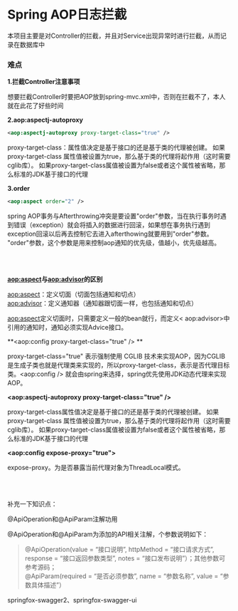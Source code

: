 # Spring AOP日志拦截

本项目主要是对Controller的拦截，并且对Service出现异常时进行拦截，从而记录在数据库中


### 难点
**1.拦截Controller注意事项**

想要拦截Controller时要把AOP放到spring-mvc.xml中，否则在拦截不了，本人就在此花了好些时间

**2.aop:aspectj-autoproxy**

```xml
<aop:aspectj-autoproxy proxy-target-class="true" />
```

proxy-target-class：属性值决定是基于接口的还是基于类的代理被创建。
 如果proxy-target-class 属性值被设置为true，那么基于类的代理将起作用（这时需要cglib库）。
 如果proxy-target-class属值被设置为false或者这个属性被省略，那么标准的JDK基于接口的代理 


**3.order**

```xml
<aop:aspect order="2" />
```

spring AOP事务与Afterthrowing冲突是要设置"order"参数，当在执行事务时遇到错误（exception）就会将插入的数据进行回滚，如果想在事务执行遇到exception回滚以后再去控制它去进入afterthowing就要用到"order"参数。
"order"参数，这个参数是用来控制aop通知的优先级，值越小，优先级越高。

<br>
<br>



**<aop:aspect>与<aop:advisor>的区别**

<aop:aspect>：定义切面（切面包括通知和切点） <br>
<aop:advisor>：定义通知器（通知器跟切面一样，也包括通知和切点） <br>

<aop:aspect>定义切面时，只需要定义一般的bean就行，而定义< aop:advisor>中引用的通知时，通知必须实现Advice接口。


**<aop:config proxy-target-class="true" /> **

proxy-target-class="true" 表示强制使用 CGLIB 技术来实现AOP，因为CGLIB是生成子类也就是代理类来实现的，所以proxy-target-class，表示是否代理目标类。<aop:config /> 就会由spring来选择，spring优先使用JDK动态代理来实现AOP。


**<aop:aspectj-autoproxy proxy-target-class="true" />**

proxy-target-class属性值决定是基于接口的还是基于类的代理被创建。 如果proxy-target-class 属性值被设置为true，那么基于类的代理将起作用（这时需要cglib库）。 如果proxy-target-class属值被设置为false或者这个属性被省略，那么标准的JDK基于接口的代理


**<aop:config expose-proxy="true">**

expose-proxy。为是否暴露当前代理对象为ThreadLocal模式。


<br>
<br>

补充一下知识点：

@ApiOperation和@ApiParam注解功用

@ApiOperation和@ApiParam为添加的API相关注解，个参数说明如下：  <br>
> @ApiOperation(value = “接口说明”, httpMethod = “接口请求方式”, response = “接口返回参数类型”, notes = “接口发布说明”）；其他参数可参考源码； <br>
> @ApiParam(required = “是否必须参数”, name = “参数名称”, value = “参数具体描述”） <br>

springfox-swagger2、springfox-swagger-ui